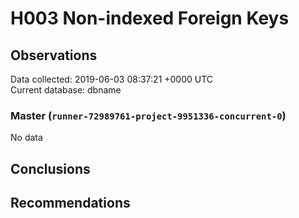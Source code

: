 # H003 Non-indexed Foreign Keys #

## Observations ##
Data collected: 2019-06-03 08:37:21 +0000 UTC  
Current database: dbname  

### Master (`runner-72989761-project-9951336-concurrent-0`) ###


No data


## Conclusions ##


## Recommendations ##

